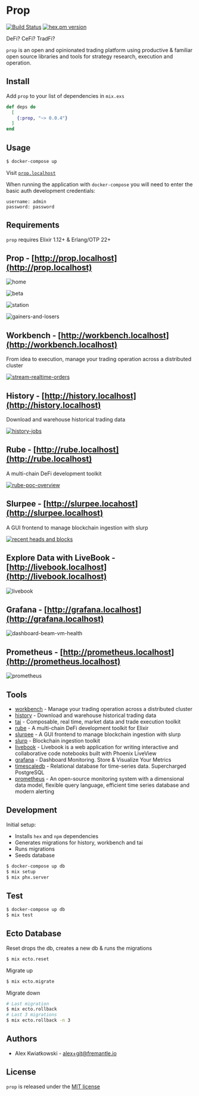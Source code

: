 # Prop
[![Build Status](https://github.com/fremantle-industries/prop/workflows/test/badge.svg?branch=main)](https://github.com/fremantle-industries/prop/actions?query=workflow%3Atest)
[![hex.pm version](https://img.shields.io/hexpm/v/prop.svg?style=flat)](https://hex.pm/packages/prop)

DeFi? CeFi? TradFi?

`prop` is an open and opinionated trading platform using productive & familiar
open source libraries and tools for strategy research, execution and operation.

## Install

Add `prop` to your list of dependencies in `mix.exs`

```elixir
def deps do
  [
    {:prop, "~> 0.0.4"}
  ]
end
```

## Usage

```bash
$ docker-compose up
```

Visit [`prop.localhost`](http://prop.localhost)

When running the application with `docker-compose` you will need to enter the basic auth development credentials:

```
username: admin
password: password
```

## Requirements

`prop` requires Elixir 1.12+ & Erlang/OTP 22+

## Prop - [http://prop.localhost](http://prop.localhost)

![home](./docs/home-dashboard.png)

![beta](./docs/beta-dashboard.png)

![station](./docs/prop-station.png)

![gainers-and-losers](./docs/gainers-and-losers.png)

## Workbench - [http://workbench.localhost](http://workbench.localhost)

From idea to execution, manage your trading operation across a distributed cluster

[![stream-realtime-orders](https://github.com/fremantle-industries/workbench/blob/main/docs/stream-realtime-orders.png)](https://github.com/fremantle-industries/workbench)

## History - [http://history.localhost](http://history.localhost)

Download and warehouse historical trading data

[![history-jobs](https://github.com/fremantle-industries/history/blob/main/docs/predicted-funding-rate-download.png)](https://github.com/fremantle-industries/history)

## Rube - [http://rube.localhost](http://rube.localhost)

A multi-chain DeFi development toolkit

[![rube-poc-overview](https://github.com/fremantle-industries/rube/blob/main/docs/rube-poc-overview-thumbnail.png)](https://youtu.be/f2phGFZrh80)

## Slurpee - [http://slurpee.locahost](http://slurpee.localhost)

A GUI frontend to manage blockchain ingestion with slurp

[![recent heads and blocks](https://github.com/fremantle-industries/slurpee/blob/main/docs/recent-blocks-and-events.png)](https://github.com/fremantle-industries/slurpee)

## Explore Data with LiveBook - [http://livebook.localhost](http://livebook.localhost)

![livebook](./docs/livebook.png)

## Grafana - [http://grafana.localhost](http://grafana.localhost)

![dashboard-beam-vm-health](https://github.com/fremantle-industries/workbench/blob/main/docs/grafana-dashboard-beam-vm-health.png)

## Prometheus - [http://prometheus.localhost](http://prometheus.localhost)

![prometheus](./docs/prometheus.png)

## Tools

* [workbench](https://github.com/fremantle-industries/workbench) - Manage your trading operation across a distributed cluster
* [history](https://github.com/fremantle-industries/history) - Download and warehouse historical trading data
* [tai](https://github.com/fremantle-capital/tai) - Composable, real time, market data and trade execution toolkit
* [rube](https://github.com/fremantle-industries/rube) - A multi-chain DeFi development toolkit for Elixir
* [slurpee](https://github.com/fremantle-industries/slurpee) - A GUI frontend to manage blockchain ingestion with slurp
* [slurp](https://github.com/fremantle-industries/slurp) - Blockchain ingestion toolkit
* [livebook](https://github.com/elixir-nx/livebook) - Livebook is a web application for writing interactive and collaborative code notebooks built with Phoenix LiveView
* [grafana](https://grafana.com) - Dashboard Monitoring. Store & Visualize Your Metrics
* [timescaledb](https://www.timescale.com) - Relational database for time-series data. Supercharged PostgreSQL
* [prometheus](https://prometheus.io) - An open-source monitoring system with a dimensional data model, flexible query language, efficient time series database and modern alerting

## Development

Initial setup:

- Installs `hex` and `npm` dependencies
- Generates migrations for history, workbench and tai
- Runs migrations
- Seeds database

```bash
$ docker-compose up db
$ mix setup
$ mix phx.server
```

## Test

```bash
$ docker-compose up db
$ mix test
```

## Ecto Database

Reset drops the db, creates a new db & runs the migrations

```bash
$ mix ecto.reset
```

Migrate up

```bash
$ mix ecto.migrate
```

Migrate down

```bash
# Last migration
$ mix ecto.rollback
# Last 3 migrations
$ mix ecto.rollback -n 3
```

## Authors

- Alex Kwiatkowski - alex+git@fremantle.io

## License

`prop` is released under the [MIT license](./LICENSE.md)
